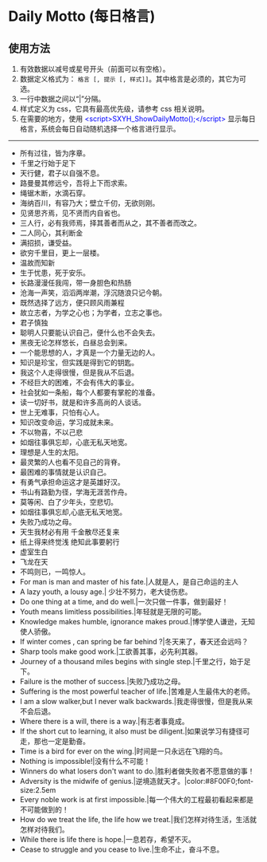 # Daily Motto (每日格言)
<script>
SXYH_ShowDailyMotto();
</script>

## 使用方法

1. 有效数据以减号或星号开头（前面可以有空格）。
2. 数据定义格式为： `格言 [, 提示 [, 样式]]`。其中格言是必须的，其它为可选。
3. 一行中数据之间以“|”分隔。
4. 样式定义为 css，它具有最高优先级，请参考 css 相关说明。
5. 在需要的地方，使用 <span style="color:blue"><script</span><span style="color:blue">>SXYH_ShowDailyMotto();</</span><span style="color:blue">script></span> 显示每日格言，系统会每日自动随机选择一个格言进行显示。

<hr size="1">

- 所有过往，皆为序章。
- 千里之行始于足下
- 天行健，君子以自强不息。
- 路曼曼其修远兮，吾将上下而求索。
- 绳锯木断，水滴石穿。
- 海纳百川，有容乃大；壁立千仞，无欲则刚。
- 见贤思齐焉，见不贤而内自省也。
- 三人行，必有我师焉，择其善者而从之，其不善者而改之。
- 二人同心，其利断金
- 满招损，谦受益。
- 欲穷千里目，更上一层楼。
- 温故而知新
- 生于忧患，死于安乐。
- 长路漫漫任我闯，带一身胆色和热肠
- 沧海一声笑，滔滔两岸潮，浮沉随浪只记今朝。
- 既然选择了远方，便只顾风雨兼程
- 故立志者，为学之心也；为学者，立志之事也。
- 君子慎独
- 聪明人只要能认识自己，便什么也不会失去。
- 黑夜无论怎样悠长，白昼总会到来。
- 一个能思想的人，才真是一个力量无边的人。
- 知识是珍宝，但实践是得到它的钥匙。
- 我这个人走得很慢，但是我从不后退。
- 不经巨大的困难，不会有伟大的事业。
- 社会犹如一条船，每个人都要有掌舵的准备。
- 读一切好书，就是和许多高尚的人谈话。
- 世上无难事，只怕有心人。
- 知识改变命运，学习成就未来。
- 不以物喜，不以己悲
- 如烟往事俱忘却，心底无私天地宽。
- 理想是人生的太阳。
- 最灵繁的人也看不见自己的背脊。
- 最困难的事情就是认识自己。
- 有勇气承担命运这才是英雄好汉。
- 书山有路勤为径，学海无涯苦作舟。
- 莫等闲、白了少年头，空悲切。
- 如烟往事俱忘却,心底无私天地宽。
- 失败乃成功之母。
- 天生我材必有用 千金散尽还复来
- 纸上得来终觉浅 绝知此事要躬行
- 虚室生白
- 飞龙在天
- 不鸣则已，一鸣惊人。
- For man is man and master of his fate.|人就是人，是自己命运的主人
- A lazy youth, a lousy age.| 少壮不努力，老大徒伤悲。
- Do one thing at a time, and do well.|一次只做一件事，做到最好！
- Youth means limitless possibilities.|年轻就是无限的可能。
- Knowledge makes humble, ignorance makes proud.|博学使人谦逊，无知使人骄傲。
- If winter comes , can spring be far behind ?|冬天来了，春天还会远吗？
- Sharp tools make good work.|工欲善其事，必先利其器。
- Journey of a thousand miles begins with single step.|千里之行，始于足下。
- Failure is the mother of success.|失败乃成功之母。
- Suffering is the most powerful teacher of life.|苦难是人生最伟大的老师。
- I am a slow walker,but I never walk backwards.|我走得很慢，但是我从来不会后退。
- Where there is a will, there is a way.|有志者事竟成。
- If the short cut to learning, it also must be diligent.|如果说学习有捷径可走，那也一定是勤奋。
- Time is a bird for ever on the wing.|时间是一只永远在飞翔的鸟。
- Nothing is impossible!|没有什么不可能！
- Winners do what losers don't want to do.|胜利者做失败者不愿意做的事！
- Adversity is the midwife of genius.|逆境造就天才。|color:#8F00F0;font-size:2.5em
- Every noble work is at first impossible.|每一个伟大的工程最初看起来都是不可能做到的！
- How do we treat the life, the life how we treat.|我们怎样对待生活，生活就怎样对待我们。
- While there is life there is hope.|一息若存，希望不灭。
- Cease to struggle and you cease to live.|生命不止，奋斗不息。
